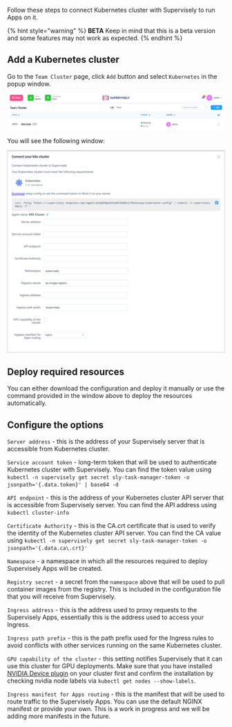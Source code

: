 Follow these steps to connect Kubernetes cluster with Supervisely to run Apps on it.

{% hint style="warning" %}
**BETA** Keep in mind that this is a beta version and some features may not work as expected.
{% endhint %}

## Add a Kubernetes cluster

Go to the `Team Cluster` page, click `Add` button and select `Kubernetes` in the popup window.

![](screenshot-2023-06-24-192432.png)

You will see the following window:

![](screenshot-2023-06-24-193246.png)

## Deploy required resources

You can either download the configuration and deploy it manually or use the command provided in the window above to deploy the resources automatically.

## Configure the options

`Server address` - this is the address of your Supervisely server that is accessible from Kubernetes cluster.

`Service account token` - long-term token that will be used to authenticate Kubernetes cluster with Supervisely. You can find the token value using `kubectl -n supervisely get secret sly-task-manager-token -o jsonpath='{.data.token}' | base64 -d`

`API endpoint` - this is the address of your Kubernetes cluster API server that is accessible from Supervisely server. You can find the API address using `kubectl cluster-info`

`Certificate Authority` - this is the CA.crt certificate that is used to verify the identity of the Kubernetes cluster API server. You can find the CA value using `kubectl -n supervisely get secret sly-task-manager-token -o jsonpath='{.data.ca\.crt}'`

`Namespace` - a namespace in which all the resources required to deploy Supervisely Apps will be created.

`Registry secret` - a secret from the `namespace` above that will be used to pull container images from the registry. This is included in the configuration file that you will receive from Supervisely.

`Ingress address` - this is the address used to proxy requests to the Supervisely Apps, essentially this is the address used to access your Ingress.

`Ingress path prefix` - this is the path prefix used for the Ingress rules to avoid conflicts with other services running on the same Kubernetes cluster.

`GPU capability of the cluster` - this setting notifies Supervisely that it can use this cluster for GPU deployments. Make sure that you have installed [NVIDIA Device plugin](https://github.com/NVIDIA/k8s-device-plugin) on your cluster first and confirm the installation by checking nvidia node labels via `kubectl get nodes --show-labels`.

`Ingress manifest for Apps routing` - this is the manifest that will be used to route traffic to the Supervisely Apps. You can use the default NGINX manifest or provide your own.
This is a work in progress and we will be adding more manifests in the future.